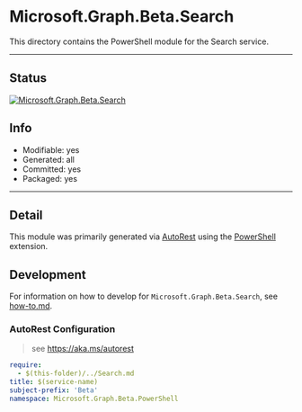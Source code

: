 <!-- region Generated -->
# Microsoft.Graph.Beta.Search
This directory contains the PowerShell module for the Search service.

---
## Status
[![Microsoft.Graph.Beta.Search](https://img.shields.io/powershellgallery/v/Microsoft.Graph.Beta.Search.svg?style=flat-square&label=Microsoft.Graph.Beta.Search "Microsoft.Graph.Beta.Search")](https://www.powershellgallery.com/packages/Microsoft.Graph.Beta.Search/)

## Info
- Modifiable: yes
- Generated: all
- Committed: yes
- Packaged: yes

---
## Detail
This module was primarily generated via [AutoRest](https://github.com/Azure/autorest) using the [PowerShell](https://github.com/Azure/autorest.powershell) extension.

## Development
For information on how to develop for `Microsoft.Graph.Beta.Search`, see [how-to.md](how-to.md).
<!-- endregion -->

### AutoRest Configuration

> see https://aka.ms/autorest

``` yaml
require:
  - $(this-folder)/../Search.md
title: $(service-name)
subject-prefix: 'Beta'
namespace: Microsoft.Graph.Beta.PowerShell
```
